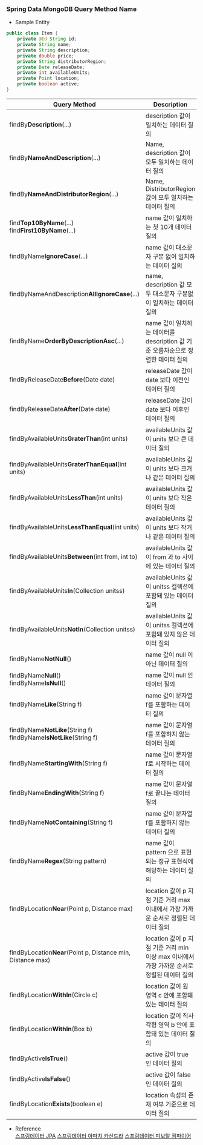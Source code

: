 ### Spring Data MongoDB Query Method Name

- Sample Entity
```java
public class Item {
    private @Id String id;
    private String name;
    private String description;
    private double price;
    private String distributorRegion;
    private Date releaseDate;
    private int availableUnits;
    private Point location;
    private boolean active;   
}
```


|Query Method| Description|
|---|---|
|findBy**Description**(...)|description 값이 일치하는 데이터 질의|
|findBy**NameAndDescription**(...)|Name, description 값이 모두 일치하는 데이터 질의|
|findBy**NameAndDistributorRegion**(...)|Name, DistributorRegion 값이 모두 일치하는 데이터 질의|
|find**Top10ByName**(...) <br> find**First10ByName**(...)|name 값이 일치하는 첫 10개 데이터 질의|
|findByName**IgnoreCase**(...)|name 값이 대소문자 구분 없이 일치하는 데이터 질의|
|findByNameAndDescription**AllIgnoreCase**(...)|name, description 값 모두 대소문자 구분없이 일치하는 데이터 질의|
|findByName**OrderByDescriptionAsc**(...)|name 값이 일치하는 데이터를 description 값 기준 오름차순으로 정렬한 데이터 질의|
|findByReleaseDate**Before**(Date date)|releaseDate 값이 date 보다 이전인 데이터 질의|
|findByReleaseDate**After**(Date date)|releaseDate 값이 date 보다 이후인 데이터 질의|
|findByAvailableUnits**GraterThan**(int units)|availableUnits 값이 units 보다 큰 데이터 질의|
|findByAvailableUnits**GraterThanEqual**(int units)|availableUnits 값이 units 보다 크거나 같은 데이터 질의|
|findByAvailableUnits**LessThan**(int units)|availableUnits 값이 units 보다 작은 데이터 질의|
|findByAvailableUnits**LessThanEqual**(int units)|availableUnits 값이 units 보다 작거나 같은 데이터 질의|
|findByAvailableUnits**Between**(int from, int to)|availableUnits 값이 from 과 to 사이에 있는 데이터 질의|
|findByAvailableUnits**In**(Collection unitss)|availableUnits 값이 unitss 컬렉션에 포함돼 있는 데이터 질의|
|findByAvailableUnits**NotIn**(Collection unitss)|availableUnits 값이 unitss 컬렉션에 포함돼 있지 않은 데이터 질의|
|findByName**NotNull**()|name 값이 null 이 아닌 데이터 질의|
|findByName**Null**()<br>findByName**IsNull**()|name 값이 null 인 데이터 질의|
|findByName**Like**(String f)|name 값이 문자열 f를 포함하는 데이터 질의|
|findByName**NotLike**(String f)<br>findByName**IsNotLike**(String f)|name 값이 문자열 f를 포함하지 않는 데이터 질의|
|findByName**StartingWith**(String f)|name 값이 문자열 f로 시작하는 데이터 질의|
|findByName**EndingWith**(String f)|name 값이 문자열 f로 끝나는 데이터 질의|
|findByName**NotContaining**(String f)|name 값이 문자열 f를 포함하지 않는 데이터 질의|
|findByName**Regex**(String pattern)|name 값이 pattern 으로 표현되는 정규 표현식에 해당하는 데이터 질의|
|findByLocation**Near**(Point p, Distance max)|location 값이 p 지점 기준 거리 max 이내에서 가장 가까운 순서로 정렬된 데이터 질의|
|findByLocation**Near**(Point p, Distance min, Distance max)|location 값이 p 지점 기준 거리 min 이상 max 이내에서 가장 가까운 순서로 정렬된 데이터 질의|
|findByLocation**WithIn**(Circle c)|location 값이 원 영역 c 안에 포함돼 있는 데이터 질의|
|findByLocation**WithIn**(Box b)|location 값이 직사각형 영역 b 안에 포함돼 있는 데이터 질의|
|findByActive**IsTrue**()|active 값이 true 인 데이터 질의|
|findByActive**IsFalse**()|active 값이 false 인 데이터 질의|
|findByLocation**Exists**(boolean e)|location 속성의 존재 여부 기준으로 데이터 질의|

- Reference  
[스프링데이터 JPA](https://docs.spring.io/spring-data/jpa/docs/current/reference/html/#repository-query-keywords)
[스프링데이터 아파치 카산드라](https://docs.spring.io/spring-data/cassandra/docs/current/reference/html/#repository-query-keywords)
[스프링데이터 피보탈 젬파이어](https://docs.spring.io/spring-data/gemfire/docs/current/reference/html/#repository-query-keywords)